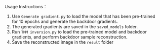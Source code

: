 Usage Instructions：

1. Use `Generate gradient.py` to load the model that has been pre-trained for 10 epochs and generate the backdoor gradients. 
2. The generated gradients are saved in the `saved_models` folder.
3. Run `TMM inversion.py` to load the pre-trained model and backdoor gradients, and perform backdoor sample reconstruction.
4. Save the reconstructed image in the `result` folder
